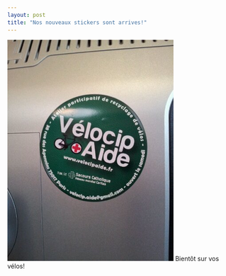 ```yaml
---
layout: post
title: "Nos nouveaux stickers sont arrives!"
---
```



![image](/assets/wpid-2011-11-14-16.52.27.jpg)
Bientôt sur vos vélos!
